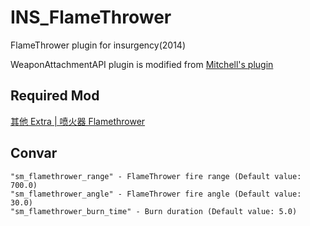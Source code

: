 # INS_FlameThrower
FlameThrower plugin for insurgency(2014)

WeaponAttachmentAPI plugin is modified from [Mitchell's plugin](https://github.com/MitchDizzle/WeaponAttachmentAPI)

## Required Mod
[其他 Extra | 喷火器 Flamethrower](https://steamcommunity.com/sharedfiles/filedetails/?id=2392887647)

## Convar
```
"sm_flamethrower_range" - FlameThrower fire range (Default value: 700.0)
"sm_flamethrower_angle" - FlameThrower fire angle (Default value: 30.0)
"sm_flamethrower_burn_time" - Burn duration (Default value: 5.0)
```


